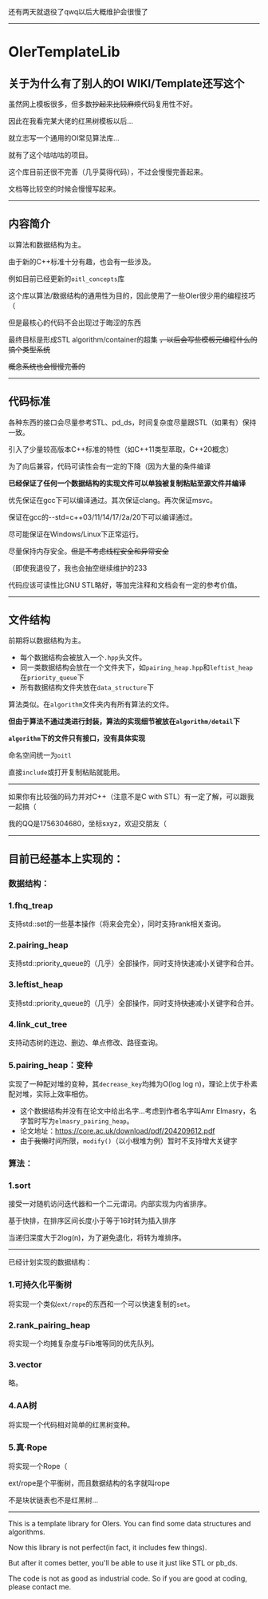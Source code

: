 还有两天就退役了qwq以后大概维护会很慢了

---

# OIerTemplateLib

## 关于为什么有了别人的OI WIKI/Template还写这个

虽然网上模板很多，但多数~~抄起来比较麻烦~~代码复用性不好。

因此在我看完某大佬的红黑树模板以后...

就立志写一个通用的OI常见算法库...

就有了这个咕咕咕的项目。

这个库目前还很不完善（几乎莫得代码），不过会慢慢完善起来。

文档等比较空的时候会慢慢写起来。

---

## 内容简介

以算法和数据结构为主。

由于新的C++标准十分有趣，也会有一些涉及。

例如目前已经更新的`oitl_concepts`库

这个库以算法/数据结构的通用性为目的，因此使用了一些OIer很少用的编程技巧（

但是最核心的代码不会出现过于晦涩的东西

最终目标是形成STL algorithm/container的超集 ~~，以后会写些模板元编程什么的搞个类型系统~~

~~概念系统也会慢慢完善的~~

---

## 代码标准

各种东西的接口会尽量参考STL、pd_ds，时间复杂度尽量跟STL（如果有）保持一致。

引入了少量较高版本C++标准的特性（如C++11类型萃取，C++20概念）

为了向后兼容，代码可读性会有一定的下降（因为大量的条件编译

**已经保证了任何一个数据结构的实现文件可以单独被复制粘贴至源文件并编译**

优先保证在gcc下可以编译通过。其次保证clang。再次保证msvc。

保证在gcc的--std=c++03/11/14/17/2a/20下可以编译通过。

尽可能保证在Windows/Linux下正常运行。

尽量保持内存安全。~~但是不考虑线程安全和异常安全~~

（即使我退役了，我也会抽空继续维护的233

代码应该可读性比GNU STL略好，等加完注释和文档会有一定的参考价值。

---

## 文件结构

前期将以数据结构为主。

* 每个数据结构会被放入一个`.hpp`头文件。
* 同一类数据结构会放在一个文件夹下，如`pairing_heap.hpp`和`leftist_heap`在`priority_queue`下
* 所有数据结构文件夹放在`data_structure`下

算法类似。在`algorithm`文件夹内有所有算法的文件。

**但由于算法不通过类进行封装，算法的实现细节被放在`algorithm/detail`下**

**`algorithm`下的文件只有接口，没有具体实现**

命名空间统一为`oitl`

直接`include`或打开复制粘贴就能用。

---



如果你有比较强的码力并对C++（注意不是C with STL）有一定了解，可以跟我一起搞（

我的QQ是1756304680，坐标sxyz，欢迎交朋友（

---

## 目前已经基本上实现的：

### 数据结构：

### 1.fhq_treap

支持std::set的一些基本操作（将来会完全），同时支持rank相关查询。

### 2.pairing_heap

支持std::priority_queue的（几乎）全部操作，同时支持快速减小关键字和合并。

### 3.leftist_heap

支持std::priority_queue的（几乎）全部操作，同时支持~~快速~~减小关键字和合并。

### 4.link_cut_tree

支持动态树的连边、删边、单点修改、路径查询。

### 5.pairing_heap：变种

实现了一种配对堆的变种，其`decrease_key`均摊为O(log log n)，理论上优于朴素配对堆，实际上效率相仿。

* 这个数据结构并没有在论文中给出名字...考虑到作者名字叫Amr Elmasry，名字暂时写为`elmasry_pairing_heap`。
* 论文地址：https://core.ac.uk/download/pdf/204209612.pdf
* 由于~~我懒~~时间所限，`modify()`（以小根堆为例）暂时不支持增大关键字

### 算法：
### 1.sort
接受一对随机访问迭代器和一个二元谓词。内部实现为内省排序。

基于快排，在排序区间长度小于等于16时转为插入排序

当递归深度大于2log(n)，为了避免退化，将转为堆排序。

---

已经计划实现的数据结构：

### 1.可持久化平衡树

将实现一个类似`ext/rope`的东西和一个可以快速复制的`set`。

### 2.rank_pairing_heap

将实现一个均摊复杂度与Fib堆等同的优先队列。


### 3.vector

略。

### 4.AA树

将实现一个代码相对简单的红黑树变种。

### 5.真·Rope

将实现一个Rope（

ext/rope是个平衡树，而且数据结构的名字就叫rope

不是块状链表也不是红黑树...

---

This is a template library for OIers. You can find some data structures and algorithms.

Now this library is not perfect(in fact, it includes few things).

But after it comes better, you'll be able to use it just like STL or pb_ds.

The code is not as good as industrial code. So if you are good at coding, please contact me.

